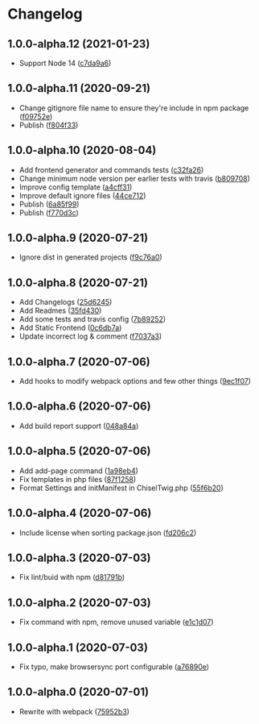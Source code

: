 # Changelog

<!-- INSERT-NEW-ENTRIES-HERE -->

## 1.0.0-alpha.12 (2021-01-23)

- Support Node 14 ([c7da9a6](https://github.com/xfiveco/generator-chisel/commit/c7da9a6))

## 1.0.0-alpha.11 (2020-09-21)

- Change gitignore file name to ensure they're include in npm package ([f09752e](https://github.com/xfiveco/generator-chisel/commit/f09752e))
- Publish ([f804f33](https://github.com/xfiveco/generator-chisel/commit/f804f33))

## 1.0.0-alpha.10 (2020-08-04)

- Add frontend generator and commands tests ([c32fa26](https://github.com/xfiveco/generator-chisel/commit/c32fa26))
- Change minimum node version per earlier tests with travis ([b809708](https://github.com/xfiveco/generator-chisel/commit/b809708))
- Improve config template ([a4cff31](https://github.com/xfiveco/generator-chisel/commit/a4cff31))
- Improve default ignore files ([44ce712](https://github.com/xfiveco/generator-chisel/commit/44ce712))
- Publish ([6a85f99](https://github.com/xfiveco/generator-chisel/commit/6a85f99))
- Publish ([f770d3c](https://github.com/xfiveco/generator-chisel/commit/f770d3c))

## 1.0.0-alpha.9 (2020-07-21)

- Ignore dist in generated projects ([f9c76a0](https://github.com/xfiveco/generator-chisel/commit/f9c76a0))

## 1.0.0-alpha.8 (2020-07-21)

- Add Changelogs ([25d6245](https://github.com/xfiveco/generator-chisel/commit/25d6245))
- Add Readmes ([35fd430](https://github.com/xfiveco/generator-chisel/commit/35fd430))
- Add some tests and travis config ([7b89252](https://github.com/xfiveco/generator-chisel/commit/7b89252))
- Add Static Frontend ([0c6db7a](https://github.com/xfiveco/generator-chisel/commit/0c6db7a))
- Update incorrect log & comment ([f7037a3](https://github.com/xfiveco/generator-chisel/commit/f7037a3))

## 1.0.0-alpha.7 (2020-07-06)

- Add hooks to modify webpack options and few other things ([9ec1f07](https://github.com/xfiveco/generator-chisel/commit/9ec1f07))

## 1.0.0-alpha.6 (2020-07-06)

- Add build report support ([048a84a](https://github.com/xfiveco/generator-chisel/commit/048a84a))

## 1.0.0-alpha.5 (2020-07-06)

- Add add-page command ([1a98eb4](https://github.com/xfiveco/generator-chisel/commit/1a98eb4))
- Fix templates in php files ([87f1258](https://github.com/xfiveco/generator-chisel/commit/87f1258))
- Format Settings and initManifest in ChiselTwig.php ([55f6b20](https://github.com/xfiveco/generator-chisel/commit/55f6b20))

## 1.0.0-alpha.4 (2020-07-06)

- Include license when sorting package.json ([fd206c2](https://github.com/xfiveco/generator-chisel/commit/fd206c2))

## 1.0.0-alpha.3 (2020-07-03)

- Fix lint/buid with npm ([d81791b](https://github.com/xfiveco/generator-chisel/commit/d81791b))

## 1.0.0-alpha.2 (2020-07-03)

- Fix command with npm, remove unused variable ([e1c1d07](https://github.com/xfiveco/generator-chisel/commit/e1c1d07))

## 1.0.0-alpha.1 (2020-07-03)

- Fix typo, make browsersync port configurable ([a76890e](https://github.com/xfiveco/generator-chisel/commit/a76890e))

## 1.0.0-alpha.0 (2020-07-01)

- Rewrite with webpack ([75952b3](https://github.com/xfiveco/generator-chisel/commit/75952b3))
